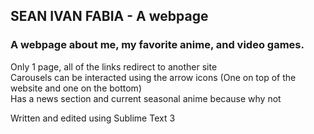 ## SEAN IVAN FABIA - A webpage

### A webpage about me, my favorite anime, and video games.

Only 1 page, all of the links redirect to another site\
Carousels can be interacted using the arrow icons (One on top of the website and one on the bottom)\
Has a news section and current seasonal anime because why not

Written and edited using Sublime Text 3
